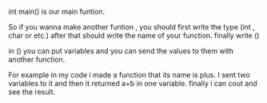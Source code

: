 int main() is our main funtion.

So if you wanna make another funtion , you should first write 
the type (int , char or etc.) after that should write the 
name of your function. finally write ()

in () you can put variables and you can send the values to
them with another function.

For example in my code i made a function that its name is plus.
I sent two variables to it and then it returned a+b in one
variable. finally i can cout and see the result.
